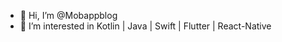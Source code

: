 - 👋 Hi, I’m @Mobappblog
- 👀 I’m interested in Kotlin | Java | Swift | Flutter | React-Native

<!---
Mobappblog/Mobappblog is a ✨ special ✨ repository because its `README.md` (this file) appears on your GitHub profile.
You can click the Preview link to take a look at your changes.
--->
